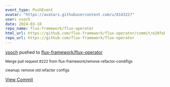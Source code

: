 ```yaml
---
event_type: PushEvent
avatar: "https://avatars.githubusercontent.com/u/814322?"
user: vsoch
date: 2024-03-18
repo_name: flux-framework/flux-operator
html_url: https://github.com/flux-framework/flux-operator/commit/e28febf62d7baaad7bfca73cd8ae15668efec172
repo_url: https://github.com/flux-framework/flux-operator
---
```


<a href='https://github.com/vsoch' target='_blank'>vsoch</a> pushed to <a href='https://github.com/flux-framework/flux-operator' target='_blank'>flux-framework/flux-operator</a>

<small>Merge pull request #222 from flux-framework/remove-refactor-condifigs

cleanup: remove old refactor configs</small>

<a href='https://github.com/flux-framework/flux-operator/commit/e28febf62d7baaad7bfca73cd8ae15668efec172' target='_blank'>View Commit</a>
